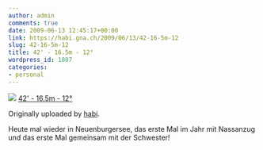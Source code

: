 ```yaml
---
author: admin
comments: true
date: 2009-06-13 12:45:17+00:00
link: https://habi.gna.ch/2009/06/13/42-16-5m-12
slug: 42-16-5m-12
title: 42' - 16.5m - 12°
wordpress_id: 1807
categories:
- personal
---
```


[![](https://static.flickr.com/3353/3622136226_797e86b310_m.jpg)](https://www.flickr.com/photos/habi/3622136226/)
[42' - 16.5m - 12°](https://www.flickr.com/photos/habi/3622136226/)

Originally uploaded by [habi](https://www.flickr.com/people/habi/).

Heute mal wieder in Neuenburgersee, das erste Mal im Jahr mit Nassanzug und das erste Mal gemeinsam mit der Schwester!
